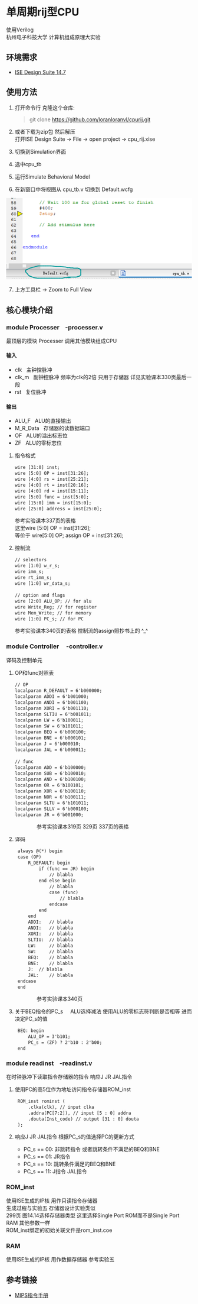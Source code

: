 # 单周期rij型CPU  
  使用Verilog  
  杭州电子科技大学 计算机组成原理大实验

## 环境需求
  
  * [ISE Design Suite 14.7](https://www.xilinx.com/products/design-tools/ise-design-suite.html)

## 使用方法
  
  1.  打开命令行 克隆这个仓库:  

        > git clone https://github.com/loranloranvl/cpurij.git  

  2.  或者下载为zip包 然后解压  
  打开ISE Design Suite -> File -> open project -> cpu_rij.xise  
  3.  切换到Simulation界面  
  4.  选中cpu_tb  
  5.  运行Simulate Behavioral Model  
  6.  在新窗口中将视图从 cpu_tb.v 切换到 Default.wcfg  

  ![wcfg guide](/img/wcfg.png)

  7.  上方工具栏 -> Zoom to Full View  

## 核心模块介绍  
  
### module Processer &nbsp;&nbsp;&nbsp;-processer.v  
  最顶层的模块 Processer 调用其他模块组成CPU

#### 输入

- clk &nbsp;&nbsp;主钟控脉冲
- clk_m &nbsp;&nbsp;副钟控脉冲 频率为clk的2倍 只用于存储器 详见实验课本330页最后一段
- rst &nbsp;&nbsp;复位脉冲

#### 输出

- ALU_F &nbsp;&nbsp;ALU的直接输出
- M_R_Data &nbsp;&nbsp;存储器的读数据端口
- OF &nbsp;&nbsp;ALU的溢出标志位
- ZF &nbsp;&nbsp;ALU的零标志位

1.  指令格式  

		wire [31:0] inst;
		wire [5:0] OP = inst[31:26];
		wire [4:0] rs = inst[25:21];
		wire [4:0] rt = inst[20:16];
		wire [4:0] rd = inst[15:11];
		wire [5:0] func = inst[5:0];
		wire [15:0] imm = inst[15:0];
		wire [25:0] address = inst[25:0];

    参考实验课本337页的表格  
    这里wire [5:0] OP = inst[31:26];  
    等价于 wire[5:0] OP; assign OP = inst[31:26];

2.  控制流

		// selectors
		wire [1:0] w_r_s;
		wire imm_s;
		wire rt_imm_s;
		wire [1:0] wr_data_s;

		// option and flags
		wire [2:0] ALU_OP; // for alu
		wire Write_Reg; // for register
		wire Mem_Write; // for memory
		wire [1:0] PC_s; // for PC

	参考实验课本340页的表格
	控制流的assign照抄书上的 \^_^
	
### module Controller  &nbsp;&nbsp;&nbsp;&nbsp;-controller.v  
  译码及控制单元

1.  OP和func对照表

    	// OP
    	localparam R_DEFAULT = 6'b000000;
    	localparam ADDI = 6'b001000;
    	localparam ANDI = 6'b001100;
    	localparam XORI = 6'b001110;
    	localparam SLTIU = 6'b001011;
    	localparam LW = 6'b100011;
    	localparam SW = 6'b101011;
    	localparam BEQ = 6'b000100;
    	localparam BNE = 6'b000101;
    	localparam J = 6'b000010;
    	localparam JAL = 6'b000011;

    	// func
    	localparam ADD = 6'b100000;
    	localparam SUB = 6'b100010;
    	localparam AND = 6'b100100;
    	localparam OR = 6'b100101;
    	localparam XOR = 6'b100110;
    	localparam NOR = 6'b100111;
    	localparam SLTU = 6'b101011;
    	localparam SLLV = 6'b000100;
    	localparam JR = 6'b001000;

&nbsp;&nbsp;&nbsp;&nbsp;&nbsp;&nbsp;&nbsp;&nbsp;&nbsp;&nbsp;&nbsp;&nbsp;&nbsp;&nbsp;&nbsp;&nbsp;&nbsp;&nbsp;&nbsp;&nbsp;&nbsp;参考实验课本319页 329页 337页的表格

2. 译码

    	always @(*) begin
		case (OP)
			R_DEFAULT: begin
				if (func == JR) begin
					// blabla
				end else begin
					// blabla
					case (func)
						// blabla
					endcase
				end
			end
			ADDI: 	// blabla
			ANDI: 	// blabla
			XORI: 	// blabla
			SLTIU: 	// blabla
			LW: 	// blabla
			SW: 	// blabla
			BEQ: 	// blabla
			BNE: 	// blabla
			J: 	// blabla
			JAL: 	// blabla
		endcase
    	end

&nbsp;&nbsp;&nbsp;&nbsp;&nbsp;&nbsp;&nbsp;&nbsp;&nbsp;&nbsp;&nbsp;&nbsp;&nbsp;&nbsp;&nbsp;&nbsp;&nbsp;&nbsp;&nbsp;&nbsp;&nbsp;参考实验课本340页

3. 关于BEQ指令的PC_s &nbsp;&nbsp;&nbsp;&nbsp;ALU选择减法 使用ALU的零标志符判断是否相等 进而决定PC_s的值
	
    	BEQ: begin
    		ALU_OP = 3'b101;
    		PC_s = (ZF) ? 2'b10 : 2'b00;
    	end


### module readinst &nbsp;&nbsp;&nbsp;-readinst.v  
在时钟脉冲下读取指令存储器的指令
响应J JR JAL指令

1. 使用PC的高5位作为地址访问指令存储器ROM_inst

        ROM_inst rominst (
            .clka(clk), // input clka
            .addra(PC[7:2]), // input [5 : 0] addra
            .douta(Inst_code) // output [31 : 0] douta
        );

2. 响应J JR JAL指令 根据PC_s的值选择PC的更新方式  
    * PC_s == 00: 非跳转指令 或者跳转条件不满足的BEQ和BNE
    * PC_s == 01: JR指令
    * PC_s == 10: 跳转条件满足的BEQ和BNE
    * PC_s == 11: J指令 JAL指令

### ROM_inst
使用ISE生成的IP核 用作只读指令存储器  
生成过程与实验五 存储器设计实验类似  
299页 图14.14选择存储器类型 这里选择Single Port ROM而不是Single Port RAM 其他参数一样  
ROM_inst绑定的初始关联文件是rom_inst.coe

### RAM
使用ISE生成的IP核 用作数据存储器
参考实验五

## 参考链接
  
  * [MIPS指令手册](http://www.mrc.uidaho.edu/mrc/people/jff/digital/MIPSir.html)